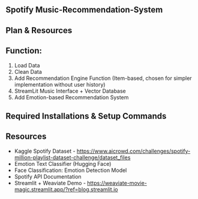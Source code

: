 ## Spotify Music-Recommendation-System

## Plan & Resources 

## Function:
1. Load Data
2. Clean Data 
3. Add Recommendation Engine Function (Item-based, chosen for simpler implementation without user history)
4. StreamLit Music Interface + Vector Database 
5. Add Emotion-based Recommendation System


## Required Installations & Setup Commands


## Resources


- Kaggle Spotify Dataset - https://www.aicrowd.com/challenges/spotify-million-playlist-dataset-challenge/dataset_files
- Emotion Text Classifier (Hugging Face)
- Face Classification: Emotion Detection Model
- Spotify API Documentation
- Streamlit + Weaviate Demo - https://weaviate-movie-magic.streamlit.app/?ref=blog.streamlit.io



